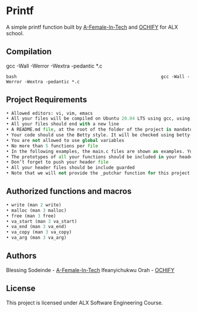 # Printf
                
A simple printf function built by [A-Female-In-Tech](https://github.com/A-Female-In-Tech/) and [OCHIFY](https://github.com/OCHIFY/) for ALX school.

## Compilation

gcc -Wall -Werror -Wextra -pedantic *.c

```bash                                                       gcc -Wall -Werror -Wextra -pedantic *.c                       ```

## Project Requirements

```python                                             
• Allowed editors: vi, vim, emacs
• All your files will be compiled on Ubuntu 20.04 LTS using gcc, using the options -Wall -Werror -Wextra -pedantic -std=gnu89
• All your files should end with a new line
• A README.md file, at the root of the folder of the project is mandatory
• Your code should use the Betty style. It will be checked using betty-style.pl and betty-doc.pl
• You are not allowed to use global variables
• No more than 5 functions per file
• In the following examples, the main.c files are shown as examples. You can use them to test your functions, but you don’t have to push them to your repo (if you do we won’t take them into account). We will use our own main.c files at compilation.
• The prototypes of all your functions should be included in your header file called main.h
• Don’t forget to push your header file
• All your header files should be include guarded
• Note that we will not provide the _putchar function for this project
```

## Authorized functions and macros

```python
• write (man 2 write)
• malloc (man 3 malloc)
• free (man 3 free)
• va_start (man 3 va_start)
• va_end (man 3 va_end)
• va_copy (man 3 va_copy)
• va_arg (man 3 va_arg)
```

## Authors
Blessing Sodeinde - [A-Female-In-Tech](https://github.com/A-Female-In-Tech/)
Ifeanyichukwu Orah - [OCHIFY](https://github.com/OCHIFY/)

## License
This project is licensed under ALX Software Engineering Course.
